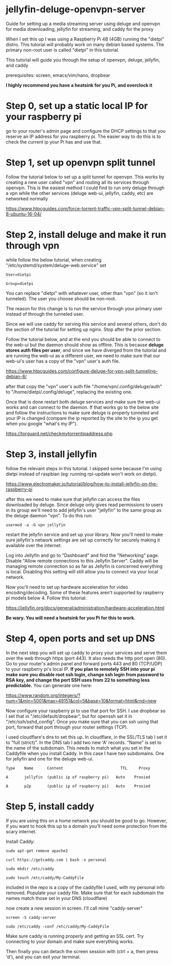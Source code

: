# jellyfin-deluge-openvpn-server
Guide for setting up a media streaming server using deluge and openvpn for media downloading, jellyfin for streaming, and caddy for the proxy

When I set this up I was using a Raspberry Pi 4B (4GB) running the "dietpi" distro. This tutorial will probably work on many debian based systems. The primary non-root user is called "dietpi" in this tutorial.

This tutorial will guide you through the setup of openvpn, deluge, jellyfin, and caddy

prerequisites: screen, emacs/vim/nano, dropbear

**I highly recommend you have a heatsink for you Pi, and overclock it**

# Step 0, set up a static local IP for your raspberry pi

go to your router's admin page and configure the DHCP settings to that you reserve an IP address for you raspberry pi. The easier way to do this is to check the current ip your Pi has and use that.



# Step 1, set up openvpn split tunnel

Follow the tutorial below to set up a split tunnel for openvpn. This works by creating a new user called "vpn" and routing all its services through openvpn. This is the easiest method I could find to run only deluge through a vpn while the other services (deluge web-ui, jellyfin, caddy, etc) are networked normally

https://www.htpcguides.com/force-torrent-traffic-vpn-split-tunnel-debian-8-ubuntu-16-04/



# Step 2, install deluge and make it run through vpn

while follow the below tutorial, when creating "/etc/systemd/system/deluge-web.service" set
```
User=dietpi

Group=dietpi
```
You can replace "dietpi" with whatever user, other than "vpn" (so it isn't tunneled). The user you choose should be non-root.

The reason for this change is to run the service through your primary user instead of through the tunneled user.

Since we will use caddy for serving this service and several others, don't do the section of the tutorial for setting up nginx. Stop after the prior section.

Follow the tutorial below, and at the end you should be able to connect to the web-ui but the daemon should show as offline. This is because **deluge stores auth files per user**, and since we have diverged from the tutorial and are running the web-ui as a different user, we need to make sure that our web-ui's user has a copy of the "vpn" user's auth file.

https://www.htpcguides.com/configure-deluge-for-vpn-split-tunneling-debian-8/

after that copy the "vpn" user's auth file "/home/vpn/.config/deluge/auth" to "/home/dietpi/.config/deluge", replacing the existing one.

Once that is done restart both deluge services and make sure the web-ui works and can connect to the daemon. If that works go to the below site and follow the instructions to make sure deluge is properly tunneled and your IP is changed (compare the ip reported by the site to the ip you get when you google "what's my IP").

https://torguard.net/checkmytorrentipaddress.php



# Step 3, install jellyfin

follow the relevant steps in this tutorial. I skipped some because I'm using dietpi instead of raspbian (eg: running rpi-update won't work on dietpi).

https://www.electromaker.io/tutorial/blog/how-to-install-jellyfin-on-the-raspberry-pi

after this we need to make sure that jellyfin can access the files downloaded by deluge. Since deluge only gives read permissions to users in its group we'll need to add jellyfin's user "jellyfin" to the same group as the deluge daemon "vpn". To do this run:
```
usermod -a -G vpn jellyfin
```
restart the jellyfin service and set up your library. Now you'll need to make sure jellyfin's network settings are set up correctly for securely making it available over the internet.

Log into Jellyfin and go to "Dashboard" and find the "Networking" page. Disable "Allow remote connections to this Jellyfin Server". Caddy will be managing remote connection so as far as Jellyfin is concerned everything is local. Disabling this setting will still allow you to connect via your local network.

Now you'll need to set up hardware acceleration for video encoding/decoding. Some of these features aren't supported by raspberry pi models below 4. Follow this tutorial:

https://jellyfin.org/docs/general/administration/hardware-acceleration.html

**Be wary. You will need a heatsink for you Pi for this to work.**



# Step 4, open ports and set up DNS

In the next step you will set up caddy to proxy your services and serve them over the web through https (port 443). It also needs the http port open (80). Go to your router's admin panel and forward ports 443 and 80 (TCP/UDP) to your raspberry pi's local IP. **If you plan to remotely SSH into your pi make sure you disable root ssh login, change ssh login from password to RSA key, and change the port SSH uses from 22 to something less predictable.** You can generate one here:

https://www.random.org/integers/?num=1&min=5001&max=49151&col=5&base=10&format=html&rnd=new

Now configure your raspberry pi to use that port for SSH. I use dropbear so I set that in "/etc/default/dropbear", but for openssh set it in "/etc/ssh/sshd_config". Once you make sure that you can ssh using that port, forward that port through your router settings (TCP).

I used cloudflare's dns to set this up. In cloudflare, in the SSL/TLS tab I set it to "full (strict)". In the DNS tab I add two new 'A' records. "Name" is set to the name of the subdomain. This needs to match what you set in the Caddyfile when you install Caddy. In this case I have two subdomains. One for jellyfin and one for the deluge web-ui.
```
Type    Name      Content	                      TTL     Proxy

A       jellyfin  (public ip of raspberry pi)   Auto    Proxied

A       p2p       (public ip of raspberry pi)   Auto    Proxied
```


# Step 5, install caddy

If you are using this on a home network you should be good to go. However, if you want to hook this up to a domain you'll need some protection from the scary internet.

Install Caddy:
```
sudo apt-get remove apache2
```
```
curl https://getcaddy.com | bash -s personal
```
```
sudo mkdir /etc/caddy
```
```
sudo touch /etc/caddy/My-CaddyFile
```
included in the repo is a copy of the caddyfile I used, with my personal info removed. Populate your caddy file. Make sure that for each subdomain the names match those set in your DNS (cloudflare)

now create a new session in screen. I'll call mine "caddy-server"
```
screen -S caddy-server
```
```
sudo /etc/caddy -conf /etc/caddy/My-CaddyFile
```
Make sure caddy is running properly and getting an SSL cert. Try connecting to your domain and make sure everything works.

Then finally you can detach the screen session with (ctrl + a, then press 'd'), and you can exit your terminal.

